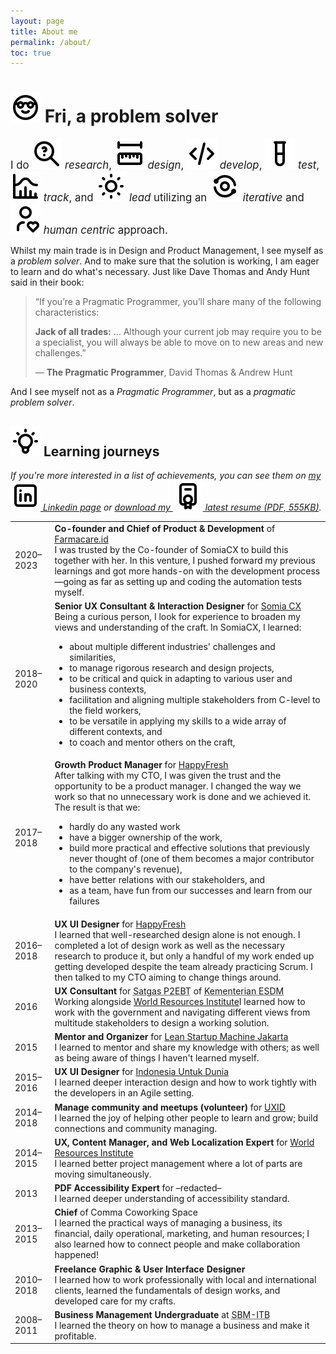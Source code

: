 ```yaml
---
layout: page
title: About me
permalink: /about/
toc: true
---
```


# <img src='/assets/icons/about.svg' alt='' class="icon"/>&nbsp;<span class='jump-effect'>**Fri**</span>, a problem solver

<big>I do
<img src='/assets/icons/research.svg' alt='' class="icon"/>&nbsp;_research_,
<img src='/assets/icons/design.svg' alt='' class="icon"/>&nbsp;_design_,
<img src='/assets/icons/code.svg' alt='' class="icon"/>&nbsp;_develop_,
<img src='/assets/icons/test.svg' alt='' class="icon"/>&nbsp;_test_,
<img src='/assets/icons/track.svg' alt='' class="icon"/>&nbsp;_track_, and
<img src='/assets/icons/lead.svg' alt='' class="icon"/>&nbsp;_lead_ utilizing an
<img src='/assets/icons/iterative.svg' alt='' class="icon"/>&nbsp;_iterative_
and <img src='/assets/icons/human-centric.svg' alt='' class="icon"/>&nbsp;_human
centric_ approach.</big>

Whilst my main trade is in Design and Product Management, I see myself as a
_problem solver_. And to make sure that the solution is working, I am eager to
learn and do what's necessary. Just like Dave Thomas and Andy Hunt said in their
book:

> “If you’re a Pragmatic Programmer, you’ll share many of the following
> characteristics:
>
> **Jack of all trades:** … Although your current job may require you to be a
> specialist, you will always be able to move on to new areas and new
> challenges.”
>
> <span class='source' alt='source'>&mdash; **The Pragmatic Programmer**, David
> Thomas & Andrew Hunt</span>

And I see myself not as a _Pragmatic Programmer_, but as a __pragmatic problem_
solver_.

## <img src='/assets/icons/learnings.svg' alt='' class="icon"/>&nbsp;Learning journeys

_If you're more interested in a list of achievements, you can see them on
[my <img src="/assets/social-media/linkedin.svg" class="icon"/>&nbsp;Linkedin page][linkedin]
or
[download my <img src="/assets/icons/resume.svg" class="icon"/>&nbsp;latest resume (PDF, 555KB)](/assets/docs/Fri%20Rasyidi%20-%20Resume.pdf)._

<table class='mobile-friendly'>
  <tr>
    <td>2020&ndash;2023</td>
    <td><strong>Co-founder and Chief of Product & Development</strong> of <a href="https://www.farmacare.id">Farmacare.id</a><br/>I was trusted by the Co-founder of SomiaCX to build this together with her. In this venture, I pushed forward my previous learnings and got more hands-on with the development process&mdash;going as far as setting up and coding the automation tests myself.</td>
  </tr>
  <tr>
    <td>2018&ndash;2020</td>
    <td>
      <strong>Senior UX Consultant & Interaction Designer</strong> for <a href="https://www.somiacx.com">Somia CX</a><br/>Being a curious person, I look for experience to broaden my views and understanding of the craft. In SomiaCX, I learned:
      <ul>
        <li>about multiple different industries' challenges and similarities,</li>
        <li>to manage rigorous research and design projects,</li>
        <li>to be critical and quick in adapting to various user and business contexts,</li>
        <li>facilitation and aligning multiple stakeholders from C-level to the field workers,</li>
        <li>to be versatile in applying my skills to a wide array of different contexts, and</li>
        <li>to coach and mentor others on the craft,</li>
      </ul>
    </td>
  </tr>
  <tr>
    <td>2017&ndash;2018</td>
    <td>
      <strong>Growth Product Manager</strong> for <a href="https://www.happyfresh.com">HappyFresh</a><br/>After talking with my CTO, I was given the trust and the opportunity to be a product manager. I changed the way we work so that no unnecessary work is done and we achieved it. The result is that we:
      <ul>
        <li>hardly do any wasted work</li>
        <li>have a bigger ownership of the work,</li>
        <li>build more practical and effective solutions that previously never thought of (one of them becomes a major contributor to the company's revenue),</li>
        <li>have better relations with our stakeholders, and</li>
        <li>as a team, have fun from our successes and learn from our failures</li>
      </ul>
    </td>
  </tr>
  <tr>
    <td>2016&ndash;2018</td>
    <td>
      <strong>UX UI Designer</strong> for <a href="https://www.happyfresh.com">HappyFresh</a><br/>I learned that well-researched design alone is not enough. I completed a lot of design work as well as the necessary research to produce it, but only a handful of my work ended up getting developed despite the team already practicing Scrum. I then talked to my CTO aiming to change things around.
    </td>
  </tr>
  <tr>
    <td>2016</td>
    <td>
      <strong>UX Consultant</strong> for <abbr title="Special Task Force for Acceleration of Renewable Energy Development">Satgas P2EBT</abbr> of <abbr title="Ministry of Energy and Mineral Resources">Kementerian ESDM</abbr><br/>Working alongside <a href="http://wri-indonesia.org">World Resources Institute</a>I learned how to work with the government and navigating different views from multitude stakeholders to design a working solution.
    </td>
  </tr>
  <tr>
    <td>2015</td>
    <td>
      <strong>Mentor and Organizer</strong> for <a href="https://www.leanstartupmachine.com/cities/jakarta">Lean Startup Machine Jakarta</a><br/>I learned to mentor and share my knowledge with others; as well as being aware of things I haven't learned myself.
    </td>
  </tr>
  <tr>
    <td>2015&ndash;2016</td>
    <td>
      <strong>UX UI Designer</strong> for <a href="https://www.happy5.co">Indonesia Untuk Dunia</a><br/>I learned deeper interaction design and how to work tightly with the developers in an Agile setting.
    </td>
  </tr>
  <tr>
    <td>2014&ndash;2018</td>
    <td>
      <strong>Manage community and meetups (volunteer)</strong> for <a href="https://www.uxid.org">UXID</a><br/>I learned the joy of helping other people to learn and grow; build connections and community managing.
    </td>
  </tr>
  <tr>
    <td>2014&ndash;2015</td>
    <td>
      <strong>UX, Content Manager, and Web Localization Expert</strong> for <a href="http://wri-indonesia.org">World Resources Institute</a><br/>I learned better project management where a lot of parts are moving simultaneously.
    </td>
  </tr>
  <tr>
    <td>2013</td>
    <td><strong>PDF Accessibility Expert</strong> for &ndash;redacted&ndash;<br/>I learned deeper understanding of accessibility standard.</td>
  </tr>
  <tr>
    <td>2013&ndash;2015</td>
    <td><strong>Chief</strong> of Comma Coworking Space<br/>I learned the practical ways of managing a business, its financial, daily operational, marketing, and human resources; I also learned how to connect people and make collaboration happened!</td>
  </tr>
  <tr>
    <td>2010&ndash;2018</td>
    <td><strong>Freelance Graphic & User Interface Designer</strong><br/>I learned how to work professionally with local and international clients, learned the fundamentals of design works, and developed care for my crafts.</td>
  </tr>
  <tr>
    <td>2008&ndash;2011</td>
    <td><strong>Business Management Undergraduate</strong> at <abbr title="School of Business Management of Institute Teknologi Bandung">SBM-ITB</abbr><br/>I learned the theory on how to manage a business and make it profitable.</td>
  </tr>
</table>

[Farmacare]: https://www.farmacare.id
[Somia]: https://www.somiacx.com
[HappyFresh]: https://www.happyfresh.com
[UXID]: https://www.uxid.org
[Happy5]: https://www.happy5.co
[WRI]: http://wri-indonesia.org
[Linkedin]: https://linkedin.com/in/frirasyidi
[Fri Rasyidi]: https://frirasyidi.com
